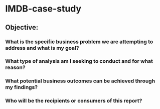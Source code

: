 # **IMDB-case-study**

## Objective:
### What is the specific business problem we are attempting to address and what is my goal? ###
### What type of analysis am I seeking to conduct and for what reason? ###
### What potential business outcomes can be achieved through my findings? ###
### Who will be the recipients or consumers of this report? ###
